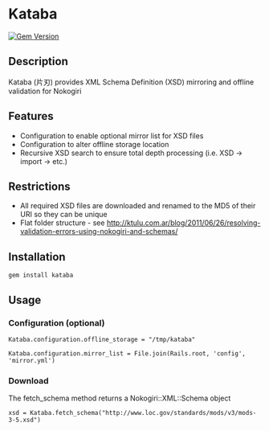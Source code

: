 # Kataba
[![Gem Version](https://badge.fury.io/rb/kataba.svg)](https://badge.fury.io/rb/kataba)

## Description
Kataba (片刃) provides XML Schema Definition (XSD) mirroring and offline validation for Nokogiri

## Features
* Configuration to enable optional mirror list for XSD files
* Configuration to alter offline storage location
* Recursive XSD search to ensure total depth processing (i.e. XSD -> import -> etc.)

## Restrictions
* All required XSD files are downloaded and renamed to the MD5 of their URI so they can be unique
* Flat folder structure - see http://ktulu.com.ar/blog/2011/06/26/resolving-validation-errors-using-nokogiri-and-schemas/

## Installation
```
gem install kataba
```

## Usage

### Configuration (optional)
```Kataba.configuration.offline_storage = "/tmp/kataba"```

```Kataba.configuration.mirror_list = File.join(Rails.root, 'config', 'mirror.yml')```

### Download
The fetch_schema method returns a Nokogiri::XML::Schema object

```xsd = Kataba.fetch_schema("http://www.loc.gov/standards/mods/v3/mods-3-5.xsd")```
